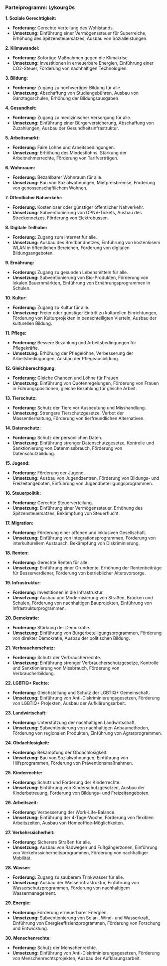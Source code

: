 ### Parteiprogramm: Lykourg0s

**1. Soziale Gerechtigkeit:**
- **Forderung:** Gerechte Verteilung des Wohlstands.
- **Umsetzung:** Einführung einer Vermögenssteuer für Superreiche, Erhöhung des Spitzensteuersatzes, Ausbau von Sozialleistungen.

**2. Klimawandel:**
- **Forderung:** Sofortige Maßnahmen gegen die Klimakrise.
- **Umsetzung:** Investitionen in erneuerbare Energien, Einführung einer CO2-Steuer, Förderung von nachhaltigen Technologien.

**3. Bildung:**
- **Forderung:** Zugang zu hochwertiger Bildung für alle.
- **Umsetzung:** Abschaffung von Studiengebühren, Ausbau von Ganztagsschulen, Erhöhung der Bildungsausgaben.

**4. Gesundheit:**
- **Forderung:** Zugang zu medizinischer Versorgung für alle.
- **Umsetzung:** Einführung einer Bürgerversicherung, Abschaffung von Zuzahlungen, Ausbau der Gesundheitsinfrastruktur.

**5. Arbeitsmarkt:**
- **Forderung:** Faire Löhne und Arbeitsbedingungen.
- **Umsetzung:** Erhöhung des Mindestlohns, Stärkung der Arbeitnehmerrechte, Förderung von Tarifverträgen.

**6. Wohnraum:**
- **Forderung:** Bezahlbarer Wohnraum für alle.
- **Umsetzung:** Bau von Sozialwohnungen, Mietpreisbremse, Förderung von genossenschaftlichem Wohnen.

**7. Öffentlicher Nahverkehr:**
- **Forderung:** Kostenloser oder günstiger öffentlicher Nahverkehr.
- **Umsetzung:** Subventionierung von ÖPNV-Tickets, Ausbau des Streckennetzes, Förderung von Elektrobussen.

**8. Digitale Teilhabe:**
- **Forderung:** Zugang zum Internet für alle.
- **Umsetzung:** Ausbau des Breitbandnetzes, Einführung von kostenlosem WLAN in öffentlichen Bereichen, Förderung von digitalen Bildungsangeboten.

**9. Ernährung:**
- **Forderung:** Zugang zu gesunden Lebensmitteln für alle.
- **Umsetzung:** Subventionierung von Bio-Produkten, Förderung von lokalen Bauernmärkten, Einführung von Ernährungsprogrammen in Schulen.

**10. Kultur:**
- **Forderung:** Zugang zu Kultur für alle.
- **Umsetzung:** Freier oder günstiger Eintritt zu kulturellen Einrichtungen, Förderung von Kulturprojekten in benachteiligten Vierteln, Ausbau der kulturellen Bildung.

**11. Pflege:**
- **Forderung:** Bessere Bezahlung und Arbeitsbedingungen für Pflegekräfte.
- **Umsetzung:** Erhöhung der Pflegelöhne, Verbesserung der Arbeitsbedingungen, Ausbau der Pflegeausbildung.

**12. Gleichberechtigung:**
- **Forderung:** Gleiche Chancen und Löhne für Frauen.
- **Umsetzung:** Einführung von Quotenregelungen, Förderung von Frauen in Führungspositionen, gleiche Bezahlung für gleiche Arbeit.

**13. Tierschutz:**
- **Forderung:** Schutz der Tiere vor Ausbeutung und Misshandlung.
- **Umsetzung:** Strengere Tierschutzgesetze, Verbot der Massentierhaltung, Förderung von tierfreundlichen Alternativen.

**14. Datenschutz:**
- **Forderung:** Schutz der persönlichen Daten.
- **Umsetzung:** Einführung strenger Datenschutzgesetze, Kontrolle und Sanktionierung von Datenmissbrauch, Förderung von Datenschutzbildung.

**15. Jugend:**
- **Forderung:** Förderung der Jugend.
- **Umsetzung:** Ausbau von Jugendzentren, Förderung von Bildungs- und Freizeitangeboten, Einführung von Jugendbeteiligungsprogrammen.

**16. Steuerpolitik:**
- **Forderung:** Gerechte Steuerverteilung.
- **Umsetzung:** Einführung einer Vermögenssteuer, Erhöhung des Spitzensteuersatzes, Bekämpfung von Steuerflucht.

**17. Migration:**
- **Forderung:** Förderung einer offenen und inklusiven Gesellschaft.
- **Umsetzung:** Einführung von Integrationsprogrammen, Förderung von interkulturellem Austausch, Bekämpfung von Diskriminierung.

**18. Renten:**
- **Forderung:** Gerechte Renten für alle.
- **Umsetzung:** Einführung einer Grundrente, Erhöhung der Rentenbeiträge für Besserverdiener, Förderung von betrieblicher Altersvorsorge.

**19. Infrastruktur:**
- **Forderung:** Investitionen in die Infrastruktur.
- **Umsetzung:** Ausbau und Modernisierung von Straßen, Brücken und Schulen, Förderung von nachhaltigen Bauprojekten, Einführung von Infrastrukturprogrammen.

**20. Demokratie:**
- **Forderung:** Stärkung der Demokratie.
- **Umsetzung:** Einführung von Bürgerbeteiligungsprogrammen, Förderung von direkter Demokratie, Ausbau der politischen Bildung.

**21. Verbraucherschutz:**
- **Forderung:** Schutz der Verbraucherrechte.
- **Umsetzung:** Einführung strenger Verbraucherschutzgesetze, Kontrolle und Sanktionierung von Missbrauch, Förderung von Verbraucherbildung.

**22. LGBTIQ+ Rechte:**
- **Forderung:** Gleichstellung und Schutz der LGBTIQ+ Gemeinschaft.
- **Umsetzung:** Einführung von Anti-Diskriminierungsgesetzen, Förderung von LGBTIQ+ Projekten, Ausbau der Aufklärungsarbeit.

**23. Landwirtschaft:**
- **Forderung:** Unterstützung der nachhaltigen Landwirtschaft.
- **Umsetzung:** Subventionierung von nachhaltigen Anbaumethoden, Förderung von regionalen Produkten, Einführung von Agrarprogrammen.

**24. Obdachlosigkeit:**
- **Forderung:** Bekämpfung der Obdachlosigkeit.
- **Umsetzung:** Bau von Sozialwohnungen, Einführung von Hilfsprogrammen, Förderung von Präventionsmaßnahmen.

**25. Kinderrechte:**
- **Forderung:** Schutz und Förderung der Kinderrechte.
- **Umsetzung:** Einführung von Kinderschutzgesetzen, Ausbau der Kinderbetreuung, Förderung von Bildungs- und Freizeitangeboten.

**26. Arbeitszeit:**
- **Forderung:** Verbesserung der Work-Life-Balance.
- **Umsetzung:** Einführung der 4-Tage-Woche, Förderung von flexiblen Arbeitszeiten, Ausbau von Homeoffice-Möglichkeiten.

**27. Verkehrssicherheit:**
- **Forderung:** Sicherere Straßen für alle.
- **Umsetzung:** Ausbau von Radwegen und Fußgängerzonen, Einführung von Verkehrssicherheitsprogrammen, Förderung von nachhaltiger Mobilität.

**28. Wasser:**
- **Forderung:** Zugang zu sauberem Trinkwasser für alle.
- **Umsetzung:** Ausbau der Wasserinfrastruktur, Einführung von Wasserschutzprogrammen, Förderung von nachhaltigem Wassermanagement.

**29. Energie:**
- **Forderung:** Förderung erneuerbarer Energien.
- **Umsetzung:** Subventionierung von Solar-, Wind- und Wasserkraft, Einführung von Energieeffizienzprogrammen, Förderung von Forschung und Entwicklung.

**30. Menschenrechte:**
- **Forderung:** Schutz der Menschenrechte.
- **Umsetzung:** Einführung von Anti-Diskriminierungsgesetzen, Förderung von Menschenrechtsprojekten, Ausbau der Aufklärungsarbeit.
